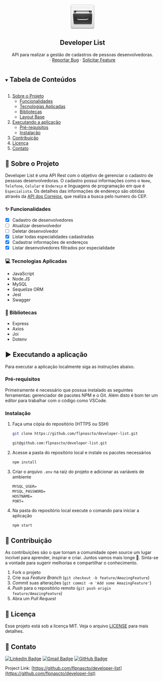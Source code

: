 <!--
*** Template adapted from: https://github.com/othneildrew/Best-README-Template
***
-->

<!-- PROJECT LOGO -->
<br />
<p align="center">
  <a href="https://github.com/flpnascto/developer-list">
    <img src="logo.png" alt="Logo" width="80" height="80">
  </a>

  <h2 align="center"><strong>Developer List</strong></h2>

  <p align="center">
    API para realizar a gestão de cadastros de pessoas desenvolvedoras.
    <br />
    <!-- <a href="">Demonstração</a> -->
    ·
    <a href="https://github.com/flpnascto/developer-list/issues">Reportar Bug</a>
    ·
    <a href="https://github.com/flpnascto/developer-list/issues">Solicitar Feature</a>
  </p>
</p>

<!-- TABLE OF CONTENTS -->
<details open="open">
  <summary><h2 style="display: inline-block">Tabela de Conteúdos</h2></summary>
  <ol>
    <li>
      <a href="#notebook_with_decorative_cover-sobre-o-projeto">Sobre o Projeto</a>
      <ul>
        <li><a href="#sparkles-funcionalidades">Funcionalidades</a></li>
        <li><a href="#computer-tecnologias-aplicadas">Tecnologias Aplicadas</a></li>
        <li><a href="#book-bibliotecas">Bibliotecas</a></li>
        <li><a href="#art-layout">Layout Base</a></li>
      </ul>
    </li>
    <li>
      <a href="#arrow_forward-executando-a-aplicação">Executando a aplicação</a>
      <ul>
        <li><a href="#pré-requisitos">Pré-requisitos</a></li>
        <li><a href="#instalação">Instalação</a></li>
      </ul>
    </li>
    <li><a href="#handshake-contribuição">Contribuição</a></li>
    <li><a href="#memo-licença">Licença</a></li>
    <li><a href="#email-contato">Contato</a></li>
  </ol>
</details>

<!-- ABOUT THE PROJECT -->
## :notebook_with_decorative_cover: Sobre o Projeto
Developer List é uma API Rest com o objetivo de gerenciar o cadastro de pessoas desenvolvedoras. O cadastro possui informações como o `Nome`, `Telefone`, `Celular` e `Endereço` e linguagens de programação em que é `Especialista`. Os detalhes das informações de endereço são obtidas através da [API dos Correios](https://viacep.com.br/), que realiza a busca pelo numero do CEP.

### :sparkles: Funcionalidades
- [x] Cadastro de desenvolvedores
- [ ] Atualizar desenvolvedor
- [ ] Deletar desenvolvedor
- [x] Listar todas especialidades cadastradas
- [x] Cadastrar informações de endereços
- [x] Listar desenvolvedores filtrados por especialidade

### :computer: Tecnologias Aplicadas
* JavaScript
* Node.JS
* MySQL
* Sequelize ORM
* Jest
* Swagger

### :book: Bibliotecas

* Express
* Axios
* Joi
* Dotenv

<!-- GETTING STARTED -->
## :arrow_forward: Executando a aplicação

Para executar a aplicação localmente siga as instruções abaixo.

<!--
Obs.: a aplicação se encontra em deploy no site [](). _Lembrando que devido a configuração **Hibernate** do Heroku, o primeiro acesso poderá levar um longo tempo_.
-->
### Pré-requisitos

Primeiramente é necessário que possua instalado as seguintes ferramentas: gerenciador de pacotes NPM e o Git.
Além disto é bom ter um editor para trabalhar com o código como VSCode.

### Instalação

1. Faça uma cópia do repositório (HTTPS ou SSH)
   ```sh
   git clone https://github.com/flpnascto/developer-list.git
   ```

   ```sh
   git@github.com:flpnascto/developer-list.git
   ```

2. Acesse a pasta do repositório local e instale os pacotes necessários

   ```sh
   npm install
   ```
3. Criar o arquivo `.env` na raiz do projeto e adicionar as variáveis de ambiente

     ```
     MYSQL_USER=
     MYSQL_PASSWORD=
     HOSTNAME=
     PORT=
     ```

4. Na pasta do repositório local execute o comando para iniciar a aplicação

   ```sh
   npm start
   ```

<!-- USAGE EXAMPLES -->
<!-- ROADMAP -->
<!-- CONTRIBUTING -->
## :handshake: Contribuição

As contribuições são o que tornam a comunidade open source um lugar incrível para aprender, inspirar e criar. Juntos vamos mais longe :rocket:.
Sinta-se a vontade para sugerir melhorias e compartilhar o conhecimento.

1. Fork o projeto
2. Crie sua _Feature Branch_ (`git checkout -b feature/AmazingFeature`)
3. _Commit_ suas alterações (`git commit -m 'Add some AmazingFeature'`)
4. _Push_ para o repositório remoto (`git push origin feature/AmazingFeature`)
5. Abra um _Pull Request_

<!-- LICENSE -->
## :memo: Licença
Esse projeto está sob a licença MIT. Veja o arquivo [LICENSE](LICENSE) para mais detalhes.

<!-- CONTACT -->
## :email: Contato

[![Linkedin Badge](https://img.shields.io/badge/-Felipe_Nascimento-blue?style=flat-square&logo=Linkedin&logoColor=white&link=https://www.linkedin.com/in/fnascto/)](https://www.linkedin.com/in/fnascto/) [![Gmail Badge](https://img.shields.io/badge/-flpnascto@gmail.com-c14438?style=flat-square&logo=Gmail&logoColor=white&link=mailto:flpnascto@gmail.com)](mailto:flpnascto@gmail.com)
[![GitHub Badge](https://img.shields.io/badge/-Profile-181717?style=flat-square&logo=GitHub&logoColor=white&link=https://github.com/flpnascto)](https://github.com/flpnascto)

Project Link: [https://github.com/flpnascto/developer-list](https://github.com/flpnascto/developer-list)